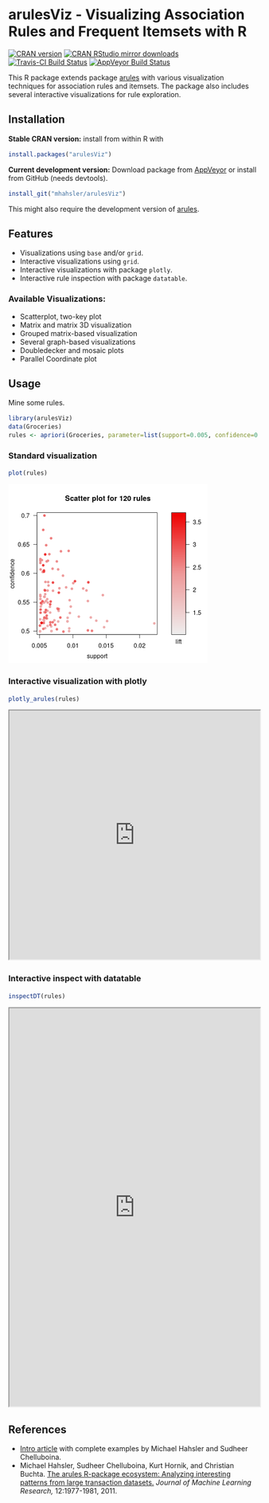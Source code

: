 # arulesViz - Visualizing Association Rules and Frequent Itemsets with R

[![CRAN version](http://www.r-pkg.org/badges/version/arulesViz)](https://cran.r-project.org/package=arulesViz)
[![CRAN RStudio mirror downloads](http://cranlogs.r-pkg.org/badges/arulesViz)](https://cran.r-project.org/package=arulesViz)
[![Travis-CI Build Status](https://travis-ci.org/mhahsler/arulesViz.svg?branch=master)](https://travis-ci.org/mhahsler/arulesViz)
[![AppVeyor Build Status](https://ci.appveyor.com/api/projects/status/github/mhahsler/arulesViz?branch=master&svg=true)](https://ci.appveyor.com/project/mhahsler/arulesViz)

This R package 
extends package [arules](http://mhahsler.github.io/arules/) with various visualization techniques for association rules and itemsets. The package also includes several interactive visualizations for rule exploration.

## Installation

__Stable CRAN version:__ install from within R with
```R
install.packages("arulesViz")
```
__Current development version:__ Download package from [AppVeyor](https://ci.appveyor.com/project/mhahsler/arulesViz/build/artifacts) or install from GitHub (needs devtools).
```R 
install_git("mhahsler/arulesViz")
```
This might also require the development version of [arules](http://github.com/mhahsler/arules).

## Features
* Visualizations using `base` and/or `grid`. 
* Interactive visualizations using `grid`.
* Interactive visualizations with package `plotly`.
* Interactive rule inspection with package `datatable`.

### Available Visualizations:

* Scatterplot, two-key plot
* Matrix and matrix 3D visualization
* Grouped matrix-based visualization
* Several graph-based visualizations
* Doubledecker and mosaic plots
* Parallel Coordinate plot

## Usage 

Mine some rules.
```R
library(arulesViz)
data(Groceries)
rules <- apriori(Groceries, parameter=list(support=0.005, confidence=0.5))
```

### Standard visualization
```R
plot(rules)
```

![Scatter plot](https://raw.githubusercontent.com/mhahsler/arulesViz/master/README/plot.png)

### Interactive visualization with plotly
```R
plotly_arules(rules)
```

<iframe src="https://rawgit.com/mhahsler/arulesViz/master/README/plotly_arules.html" width="100%" height="500">
</iframe>


### Interactive inspect with datatable
```R
inspectDT(rules)
```

<iframe src="https://rawgit.com/mhahsler/arulesViz/master/README/inspectDT.html" width="100%" height="800">
</iframe>

## References

* [Intro article](https://cran.r-project.org/package=arulesViz/vignettes/arulesViz.pdf) with complete examples by Michael Hahsler and Sudheer Chelluboina.
* Michael Hahsler, Sudheer Chelluboina, Kurt Hornik, and Christian Buchta. [The arules R-package ecosystem: Analyzing interesting patterns from large transaction datasets.](http://jmlr.csail.mit.edu/papers/v12/hahsler11a.html) _Journal of Machine Learning Research,_ 12:1977-1981, 2011.


